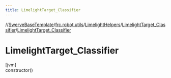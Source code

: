 ```yaml
---
title: LimelightTarget_Classifier
---
```

//[SwerveBaseTemplate](../../../../index.html)/[frc.robot.utils](../../index.html)/[LimelightHelpers](../index.html)/[LimelightTarget_Classifier](index.html)/[LimelightTarget_Classifier](-limelight-target_-classifier.html)



# LimelightTarget_Classifier



[jvm]\
constructor()




